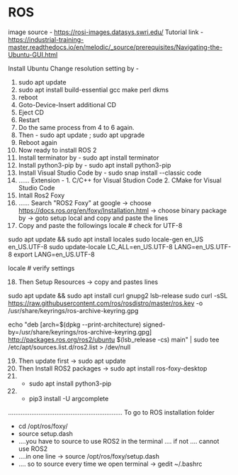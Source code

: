 # ROS
image source - https://rosi-images.datasys.swri.edu/
Tutorial link - 
https://industrial-training-master.readthedocs.io/en/melodic/_source/prerequisites/Navigating-the-Ubuntu-GUI.html


Install Ubuntu
Change resolution setting by -
1. sudo apt update
2. sudo apt install build-essential gcc make perl dkms
3. reboot
4. Goto-Device-Insert additional CD
5. Eject CD
6. Restart
7. Do the same process from 4 to 6 again.
8. Then - sudo apt update ; sudo apt upgrade
9. Reboot again
10. Now ready to install ROS 2
11. Install terminator by - sudo apt install terminator
12. Install python3-pip by - sudo apt install python3-pip
13. Install Visual Studio Code by - sudo snap install --classic code
14. ...... Extension - 1. C/C++ for Visual Studion Code 2. CMake for Visual Studio Code 
15. Intall Ros2 Foxy
16. ...... Search "ROS2 Foxy" at google -> choose https://docs.ros.org/en/foxy/Installation.html -> choose binary package by -> goto setup local and copy and paste the lines
17. Copy and paste the followings
locale  # check for UTF-8

sudo apt update && sudo apt install locales
sudo locale-gen en_US en_US.UTF-8
sudo update-locale LC_ALL=en_US.UTF-8 LANG=en_US.UTF-8
export LANG=en_US.UTF-8

locale  # verify settings

18. Then Setup Resources -> copy and pastes lines

sudo apt update && sudo apt install curl gnupg2 lsb-release
sudo curl -sSL https://raw.githubusercontent.com/ros/rosdistro/master/ros.key  -o /usr/share/keyrings/ros-archive-keyring.gpg

echo "deb [arch=$(dpkg --print-architecture) signed-by=/usr/share/keyrings/ros-archive-keyring.gpg] http://packages.ros.org/ros2/ubuntu $(lsb_release -cs) main" | sudo tee /etc/apt/sources.list.d/ros2.list > /dev/null

19. Then update first -> sudo apt update
20. Then Install ROS2 packages -> sudo apt install ros-foxy-desktop
21. - sudo apt install python3-pip
22. - pip3 install -U argcomplete

................................................................
To go to ROS installation folder
- cd /opt/ros/foxy/
- source setup.dash
- ....you have to source to use ROS2 in the terminal .... if not .... cannot use ROS2
- ....in one line -> source /opt/ros/foxy/setup.dash
- .... so to source every time we open terminal -> gedit ~/.bashrc

